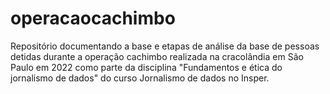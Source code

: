 # operacaocachimbo
Repositório documentando a base e etapas de análise da base de pessoas detidas durante a operação cachimbo realizada na cracolândia em São Paulo em 2022 como parte da disciplina "Fundamentos e ética do jornalismo de dados" do curso Jornalismo de dados no Insper. 
